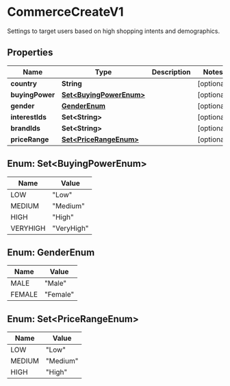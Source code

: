

# CommerceCreateV1

Settings to target users based on high shopping intents and demographics.

## Properties

Name | Type | Description | Notes
------------ | ------------- | ------------- | -------------
**country** | **String** |  |  [optional]
**buyingPower** | [**Set&lt;BuyingPowerEnum&gt;**](#Set&lt;BuyingPowerEnum&gt;) |  |  [optional]
**gender** | [**GenderEnum**](#GenderEnum) |  |  [optional]
**interestIds** | **Set&lt;String&gt;** |  |  [optional]
**brandIds** | **Set&lt;String&gt;** |  |  [optional]
**priceRange** | [**Set&lt;PriceRangeEnum&gt;**](#Set&lt;PriceRangeEnum&gt;) |  |  [optional]



## Enum: Set&lt;BuyingPowerEnum&gt;

Name | Value
---- | -----
LOW | &quot;Low&quot;
MEDIUM | &quot;Medium&quot;
HIGH | &quot;High&quot;
VERYHIGH | &quot;VeryHigh&quot;



## Enum: GenderEnum

Name | Value
---- | -----
MALE | &quot;Male&quot;
FEMALE | &quot;Female&quot;



## Enum: Set&lt;PriceRangeEnum&gt;

Name | Value
---- | -----
LOW | &quot;Low&quot;
MEDIUM | &quot;Medium&quot;
HIGH | &quot;High&quot;



